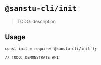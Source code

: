 # `@sanstu-cli/init`

> TODO: description

## Usage

```
const init = require('@sanstu-cli/init');

// TODO: DEMONSTRATE API
```
